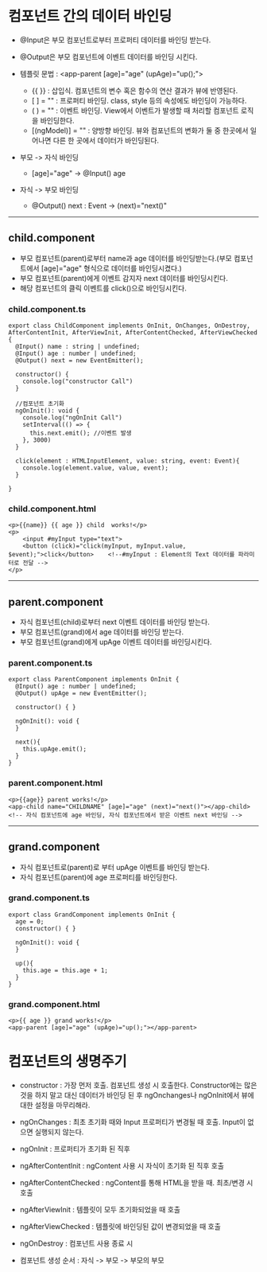 # 컴포넌트 간의 데이터 바인딩
- @Input은 부모 컴포넌트로부터 프로퍼티 데이터를 바인딩 받는다.
- @Output은 부모 컴포넌트에 이벤트 데이터를 바인딩 시킨다.
- 템플릿 문법 : &lt;app-parent &lsqb;age]="age" (upAge)="up();"></app-parent> 
    * {{ }} : 삽입식. 컴포넌트의 변수 혹은 함수의 연산 결과가 뷰에 반영된다.
    * &lsqb; ] = "" : 프로퍼티 바인딩. class, style 등의 속성에도 바인딩이 가능하다.
    * ( ) = "" : 이벤트 바인딩. View에서 이벤트가 발생할 때 처리할 컴포넌트 로직을 바인딩한다.
    * &lsqb;(ngModel)] = "" : 양방향 바인딩. 뷰와 컴포넌트의 변화가 둘 중 한곳에서 일어나면 다른 한 곳에서 데이터가 바인딩된다.

- 부모 -> 자식 바인딩
    * &lsqb;age]="age" -> @Input() age

- 자식 -> 부모 바인딩
    * @Output() next : Event -> (next)="next()"
----------------
## child.component
- 부모 컴포넌트(parent)로부터 name과 age 데이터를 바인딩받는다.(부모 컴포넌트에서 &lsqb;age]="age" 형식으로 데이터를 바인딩시켰다.)
- 부모 컴포넌트(parent)에게 이벤트 감지자 next 데이터를 바인딩시킨다.
- 해당 컴포넌트의 클릭 이벤트를 click()으로 바인딩시킨다.
   
### child.component.ts
```
export class ChildComponent implements OnInit, OnChanges, OnDestroy, AfterContentInit, AfterViewInit, AfterContentChecked, AfterViewChecked {
  @Input() name : string | undefined;
  @Input() age : number | undefined;
  @Output() next = new EventEmitter();

  constructor() { 
    console.log("constructor Call")
  }

  //컴포넌트 초기화
  ngOnInit(): void {
    console.log("ngOnInit Call")
    setInterval(() => {
      this.next.emit(); //이벤트 발생
    }, 3000)
  }

  click(element : HTMLInputElement, value: string, event: Event){
    console.log(element.value, value, event);
  }

}
```
### child.component.html
```
<p>{{name}} {{ age }} child  works!</p>
<p>
    <input #myInput type="text">
    <button (click)="click(myInput, myInput.value, $event);">click</button>    <!--#myInput : Element의 Text 데이터를 파라미터로 전달 -->
</p>
```

--------------------------
## parent.component
- 자식 컴포넌트(child)로부터 next 이벤트 데이터를 바인딩 받는다.
- 부모 컴포넌트(grand)에서 age 데이터를 바인딩 받는다.
- 부모 컴포넌트(grand)에게 upAge 이벤트 데이터를 바인딩시킨다.
   
### parent.component.ts
```
export class ParentComponent implements OnInit {
  @Input() age : number | undefined;
  @Output() upAge = new EventEmitter();

  constructor() { }

  ngOnInit(): void {
  }

  next(){
    this.upAge.emit();
  }
}
```

### parent.component.html
```
<p>{{age}} parent works!</p>
<app-child name="CHILDNAME" [age]="age" (next)="next()"></app-child>  <!-- 자식 컴포넌트에 age 바인딩, 자식 컴포넌트에서 받은 이벤트 next 바인딩 -->

```

----------------------------

## grand.component
- 자식 컴포넌트로(parent)로 부터 upAge 이벤트를 바인딩 받는다.
- 자식 컴포넌트(parent)에 age 프로퍼티를 바인딩한다.

### grand.component.ts
```
export class GrandComponent implements OnInit {
  age = 0;
  constructor() { }

  ngOnInit(): void {
  }

  up(){
    this.age = this.age + 1;
  }
}
```

### grand.component.html
```
<p>{{ age }} grand works!</p>
<app-parent [age]="age" (upAge)="up();"></app-parent>
```

# 컴포넌트의 생명주기
- constructor : 가장 먼저 호출. 컴포넌트 생성 시 호출한다. Constructor에는 많은 것을 하지 말고 대신 데이터가 바인딩 된 후 ngOnchanges나 ngOnInit에서 뷰에 대한 설정을 마무리해라.
- ngOnChanges : 최초 초기화 때와 Input 프로퍼티가 변경될 때 호출. Input이 없으면 실행되지 않는다.
- ngOnInit : 프로퍼티가 초기화 된 직후
- ngAfterContentInit : ngContent 사용 시 자식이 초기화 된 직후 호출
- ngAfterContentChecked : ngContent를 통해 HTML을 받을 때. 최초/변경 시 호출
- ngAfterViewInit : 템플릿이 모두 초기화되었을 때 호출
- ngAfterViewChecked : 템플릿에 바인딩된 값이 변경되었을 때 호출
- ngOnDestroy : 컴포넌트 사용 종료 시

- 컴포넌트 생성 순서 : 자식 -> 부모 -> 부모의 부모
